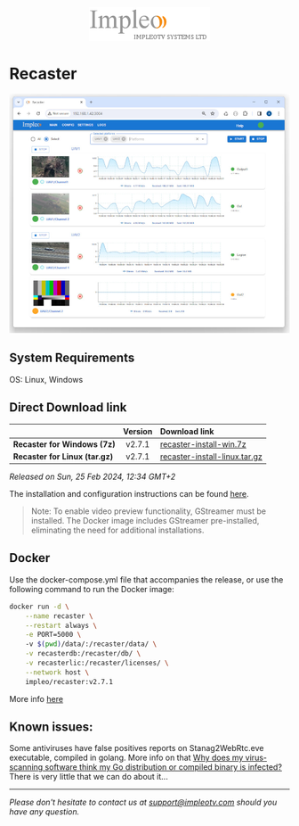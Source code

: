 
<div align="center">
  <a >
    <img src="images/impleo_logo.png" alt="Logo" >
  </a>
</div>

# Recaster

![Recaster](images/recaster-main-mid.jpg)  


## System Requirements

OS: Linux, Windows


## Direct Download link

|          | Version             | Download link                                                           | 
|:---------|:-------------------:|:------------------------------------------------------------------------|
| **Recaster for Windows (7z)** |  v2.7.1 | [recaster-install-win.7z](https://github.com/impleotv/recaster-release/releases/download/v2.7.1/recaster-install-win.7z)  | 
| **Recaster for Linux (tar.gz)** |  v2.7.1 | [recaster-install-linux.tar.gz](https://github.com/impleotv/recaster-release/releases/download/v2.7.1/recaster-install-linux.tar.gz)  | 

*Released on Sun, 25 Feb 2024, 12:34 GMT+2*


The installation and configuration instructions can be found [here](https://impleotv.com/content/recaster/help/).

> Note: To enable video preview functionality, GStreamer must be installed. The Docker image includes GStreamer pre-installed, eliminating the need for additional installations.

## Docker

Use the docker-compose.yml file that accompanies the release, or use the following command to run the Docker image:

```sh
docker run -d \
    --name recaster \
    --restart always \
    -e PORT=5000 \  
    -v $(pwd)/data/:/recaster/data/ \
    -v recasterdb:/recaster/db/ \
    -v recasterlic:/recaster/licenses/ \
    --network host \
    impleo/recaster:v2.7.1
```

More info [here](https://impleotv.com/content/recaster/help/user-guide/running-docker.html)

## Known issues:

Some antiviruses have false positives reports on Stanag2WebRtc.eve executable, compiled in golang.
More info on that [Why does my virus-scanning software think my Go distribution or compiled binary is infected?](https://go.dev/doc/faq#virus)
There is very little that we can do about it...

----  
*Please don't hesitate to contact us at support@impleotv.com should you have any question.*
